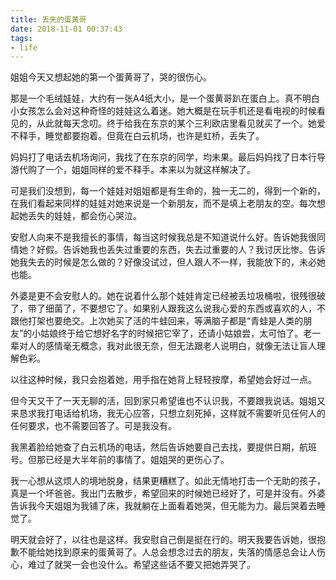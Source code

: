 ```yaml
---
title: 丢失的蛋黄哥
date: 2018-11-01 00:37:43
tags:
- life
---
```


姐姐今天又想起她的第一个蛋黄哥了，哭的很伤心。

那是一个毛绒娃娃，大约有一张A4纸大小，是一个蛋黄哥趴在蛋白上。真不明白小女孩怎么会对这种奇怪的娃娃这么着迷。她大概是在玩手机还是看电视的时候看见的，从此就每天念叨。终于给我在东京的某个三利欧店里看见就买了一个。她爱不释手，睡觉都要抱着。但竟在白云机场，也许是虹桥，丢失了。

妈妈打了电话去机场询问，我找了在东京的同学，均未果。最后妈妈找了日本行导游代购了一个，姐姐同样的爱不释手。本来以为就这样解决了。

可是我们没想到，每一个娃娃对姐姐都是有生命的，独一无二的，得到一个新的，在我们看起来同样的娃娃对她来说是一个新朋友，而不是填上老朋友的空。每次想起她丢失的娃娃，都会伤心哭泣。

安慰人向来不是我擅长的事情，每当这时候我总是不知道说什么好。告诉她我很同情她？好假。告诉她我也丢失过重要的东西，失去过重要的人？我讨厌比惨。告诉她我失去的时候是怎么做的？好像没试过，但人跟人不一样，我能放下的，未必她也能。

外婆是更不会安慰人的。她在说着什么那个娃娃肯定已经被丢垃圾桶啦，很残很破了，带了细菌了，不要想它了。如果别人跟我这么说我心爱的东西或喜欢的人，不跟他打架也要绝交。上次她买了活的牛蛙回来，等满脑子都是“青蛙是人类的朋友”的小姑娘终于给它想好名字的时候把它宰了，还请小姑娘尝，太可怕了。老一辈对人的感情毫无概念，我对此很无奈，但无法跟老人说明白，就像无法让盲人理解色彩。

以往这种时候，我只会抱着她，用手指在她背上轻轻按摩，希望她会好过一点。

但今天又干了一天无聊的活，回到家只希望谁也不认识我，不要跟我说话。姐姐又来恳求我打电话给机场，我无心应答，只想立刻死掉，这样就不需要听见任何人的任何要求，也不需要回答了。可是我没有。

我黑着脸给她查了白云机场的电话，然后告诉她要自己去找，要提供日期，航班号。但那已经是大半年前的事情了。姐姐哭的更伤心了。

我一心想从这烦人的境地脱身，结果更糟糕了。如此无情地打击一个无助的孩子，真是一个坏爸爸。我出门去散步，希望回来的时候她已经好了，可是并没有。外婆告诉我今天姐姐为我铺了床，我就躺在上面看着她哭，但无能为力。最后哭着去睡觉了。

明天就会好了，以往也是这样。我安慰自己倒是挺在行的。明天我要告诉她，很抱歉不能给她找到原来的蛋黄哥了。人总会想念过去的朋友，失落的情感总会让人伤心，难过了就哭一会也没什么。希望这些话不要又把她弄哭了。


